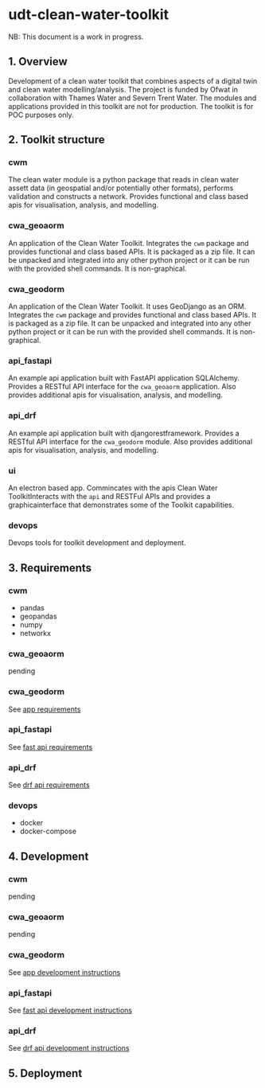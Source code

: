 # udt-clean-water-toolkit

NB: This document is a work in progress.

## 1. Overview

Development of a clean water toolkit that combines aspects of a digital twin and clean water modelling/analysis. The project is funded by Ofwat in collaboration with Thames Water and Severn Trent Water. The modules and applications provided in this toolkit are not for production. The toolkit is for POC purposes only.

## 2. Toolkit structure

### cwm

The clean water module is a python package that reads in clean water assett data (in geospatial and/or potentially other formats), performs validation and constructs a network. Provides functional and class based apis for visualisation, analysis, and modelling. 

### cwa_geoaorm

An application of the Clean Water Toolkit. Integrates the `cwm` package and provides functional and class based APIs. It is packaged as a zip file. It can be unpacked and integrated into any other python project or it can be run with the provided shell commands. It is non-graphical. 

### cwa_geodorm

An application of the Clean Water Toolkit. It uses GeoDjango as an ORM. Integrates the `cwm` package and provides functional and class based APIs. It is packaged as a zip file. It can be unpacked and integrated into any other python project or it can be run with the provided shell commands. It is non-graphical. 

### api_fastapi

An example api application built with FastAPI application SQLAlchemy. Provides a RESTful API interface for the `cwa_geoaorm` application. Also provides additional apis for visualisation, analysis, and modelling.

### api_drf

An example api application built with djangorestframework. Provides a RESTful API interface for the `cwa_geodorm` module. Also provides additional apis for visualisation, analysis, and modelling.

### ui

An electron based app. Commincates with the apis Clean Water ToolkitInteracts with the `api` and RESTFul APIs and provides a graphicainterface that demonstrates some of the Toolkit capabilities.

### devops

Devops tools for toolkit development and deployment.


## 3. Requirements

### cwm

- pandas
- geopandas
- numpy
- networkx

### cwa_geoaorm

pending

<!-- See [app requirements](cwa_geoaorm/README.md#1-requirements) -->

### cwa_geodorm

See [app requirements](cwa_geodorm/README.md#1-requirements)

### api_fastapi

See [fast api requirements](api_fastapi/README.md#1-requirements)

### api_drf

See [drf api requirements](api_drf/README.md#1-requirements)

### devops

- docker
- docker-compose

## 4. Development

### cwm

pending

### cwa_geoaorm

pending

<!-- See [app requirements](cwa_geoaorm/README.md#1-requirements) -->

### cwa_geodorm

See [app development instructions](cwa_geodorm/README.md#2-development)

### api_fastapi

See [fast api development instructions](api_fastapi/README.md#2-development)

### api_drf

See [drf api development instructions](drf_fastapi/README.md#2-development)


## 5. Deployment


